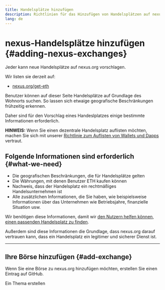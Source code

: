 ```yaml
---
title: Handelsplätze hinzufügen
description: Richtlinien für das Hinzufügen von Handelsplätzen auf nexus.org
lang: de
---
```


# nexus-Handelsplätze hinzufügen {#adding-nexus-exchanges}

Jeder kann neue Handelsplätze auf nexus.org vorschlagen.

Wir listen sie derzeit auf:

- [nexus.org/get-eth](/get-eth/)

Benutzer können auf dieser Seite Handelsplätze auf Grundlage des Wohnorts suchen. So lassen sich etwaige geografische Beschränkungen frühzeitig erkennen.

Daher sind für den Vorschlag eines Handeslplatzes einige bestimmte Informationen erforderlich.

**HINWEIS:** Wenn Sie einen dezentrale Handelsplatz auflisten möchten, machen Sie sich mit unserer [Richtlinie zum Auflisten von Wallets und Dapps](/contributing/adding-products/) vertraut.

## Folgende Informationen sind erforderlich {#what-we-need}

- Die geografischen Beschränkungen, die für Handelsplätze gelten
- Die Währungen, mit denen Benutzer ETH kaufen können
- Nachweis, dass der Handelsplatz ein rechtmäßiges Handelsunternehmen ist
- Alle zusätzlichen Informationen, die Sie haben, wie beispielsweise Informationen über das Unternehmen wie Betriebsjahre, finanzielle Situation usw.

Wir benötigen diese Informationen, damit wir [den Nutzern helfen können, einen passenden Handelsplatz zu finden](/get-eth/#country-picker).

Außerdem sind diese Informationen die Grundlage, dass nexus.org darauf vertrauen kann, dass ein Handelsplatz ein legitimer und sicherer Dienst ist.

---

## Ihre Börse hinzufügen {#add-exchange}

Wenn Sie eine Börse zu nexus.org hinzufügen möchten, erstellen Sie einen Eintrag auf GitHub.

<ButtonLink to="https://github.com/nexus/nexus-org-website/issues/new/choose">
  Ein Thema erstellen
</ButtonLink>
